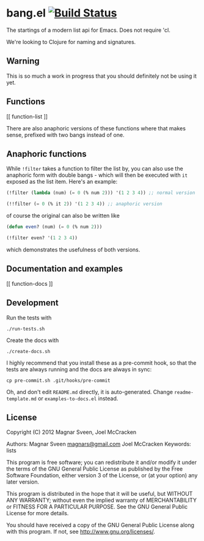 # bang.el [![Build Status](https://secure.travis-ci.org/magnars/bang.el.png)](http://travis-ci.org/magnars/bang.el)

The startings of a modern list api for Emacs. Does not require 'cl.

We're looking to Clojure for naming and signatures.

## Warning

This is so much a work in progress that you should definitely not be using it yet.

## Functions

[[ function-list ]]

There are also anaphoric versions of these functions where that makes sense,
prefixed with two bangs instead of one.

## Anaphoric functions

While `!filter` takes a function to filter the list by, you can also use the
anaphoric form with double bangs - which will then be executed with `it` exposed
as the list item. Here's an example:

```cl
(!filter (lambda (num) (= 0 (% num 2))) '(1 2 3 4)) ;; normal version

(!!filter (= 0 (% it 2)) '(1 2 3 4)) ;; anaphoric version
```

of course the original can also be written like

```cl
(defun even? (num) (= 0 (% num 2)))

(!filter even? '(1 2 3 4))
```

which demonstrates the usefulness of both versions.

## Documentation and examples

[[ function-docs ]]

## Development

Run the tests with

    ./run-tests.sh

Create the docs with

    ./create-docs.sh

I highly recommend that you install these as a pre-commit hook, so that
the tests are always running and the docs are always in sync:

    cp pre-commit.sh .git/hooks/pre-commit

Oh, and don't edit `README.md` directly, it is auto-generated.
Change `readme-template.md` or `examples-to-docs.el` instead.

## License

Copyright (C) 2012 Magnar Sveen, Joel McCracken

Authors: Magnar Sveen <magnars@gmail.com>
         Joel McCracken
Keywords: lists

This program is free software; you can redistribute it and/or modify
it under the terms of the GNU General Public License as published by
the Free Software Foundation, either version 3 of the License, or
(at your option) any later version.

This program is distributed in the hope that it will be useful,
but WITHOUT ANY WARRANTY; without even the implied warranty of
MERCHANTABILITY or FITNESS FOR A PARTICULAR PURPOSE.  See the
GNU General Public License for more details.

You should have received a copy of the GNU General Public License
along with this program.  If not, see <http://www.gnu.org/licenses/>.
